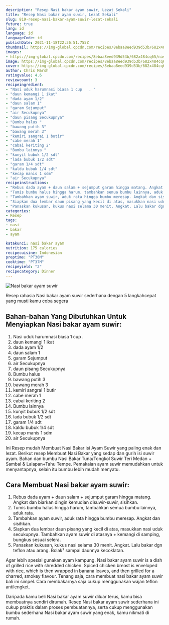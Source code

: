 ```yaml
---
description: "Resep Nasi bakar ayam suwir, Lezat Sekali"
title: "Resep Nasi bakar ayam suwir, Lezat Sekali"
slug: 819-resep-nasi-bakar-ayam-suwir-lezat-sekali
future: true
lang: id
language: id
languageCode: id
publishDate: 2021-11-18T22:36:51.755Z 
thumbnail: https://img-global.cpcdn.com/recipes/8ebaa8eed939d53b/682x484cq65/nasi-bakar-ayam-suwir-foto-resep-utama.png
images:
- https://img-global.cpcdn.com/recipes/8ebaa8eed939d53b/682x484cq65/nasi-bakar-ayam-suwir-foto-resep-utama.png
image: https://img-global.cpcdn.com/recipes/8ebaa8eed939d53b/682x484cq65/nasi-bakar-ayam-suwir-foto-resep-utama.png
cover: https://img-global.cpcdn.com/recipes/8ebaa8eed939d53b/682x484cq65/nasi-bakar-ayam-suwir-foto-resep-utama.png
author: Chris Marsh
ratingvalue: 4.6
reviewcount: 3
recipeingredient:
- "Nasi uduk harumnasi biasa 1 cup   . "
- "daun kemangi 1 ikat"
- "dada ayam 1/2"
- "daun salam 1"
- "garam Sejumput"
- "air Secukupnya"
- "daun pisang Secukupnya"
- "Bumbu halus "
- "bawang putih 3"
- "bawang merah 3"
- "kemiri sangrai 1 butir"
- "cabe merah 1"
- "cabai keriting 2"
- "Bumbu lainnya "
- "kunyit bubuk 1/2 sdt"
- "lada bubuk 1/2 sdt"
- "garam 1/4 sdt"
- "kaldu bubuk 1/4 sdt"
- "kecap manis 1 sdm"
- "air Secukupnya"
recipeinstructions:
- "Rebus dada ayam + daun salam + sejumput garam hingga matang. Angkat dan biarkan dingin kemudian disuwir-suwir, sisihkan."
- "Tumis bumbu halus hingga harum, tambahkan semua bumbu lainnya, aduk rata."
- "Tambahkan ayam suwir, aduk rata hingga bumbu meresap. Angkat dan sisihkan."
- "Siapkan dua lembar daun pisang yang kecil di atas, masukkan nasi uduk secukupnya. Tambahkan ayam suwir di atasnya + kemangi di samping, bungkus sesuai selera."
- "Panaskan kukusan, kukus nasi selama 30 menit. Angkat. Lalu bakar dgn teflon atau arang. Bolak² sampai daunnya kecoklatan."
categories:
- Resep
tags:
- nasi
- bakar
- ayam

katakunci: nasi bakar ayam 
nutrition: 175 calories
recipecuisine: Indonesian
preptime: "PT30M"
cooktime: "PT37M"
recipeyield: "2"
recipecategory: Dinner
---
```



![Nasi bakar ayam suwir](https://img-global.cpcdn.com/recipes/8ebaa8eed939d53b/682x484cq65/nasi-bakar-ayam-suwir-foto-resep-utama.png)

Resep rahasia Nasi bakar ayam suwir  sederhana dengan 5 langkahcepat yang musti kamu coba segera

<!--inarticleads1-->

## Bahan-bahan Yang Dibutuhkan Untuk Menyiapkan Nasi bakar ayam suwir:

1. Nasi uduk harumnasi biasa 1 cup   . 
1. daun kemangi 1 ikat
1. dada ayam 1/2
1. daun salam 1
1. garam Sejumput
1. air Secukupnya
1. daun pisang Secukupnya
1. Bumbu halus 
1. bawang putih 3
1. bawang merah 3
1. kemiri sangrai 1 butir
1. cabe merah 1
1. cabai keriting 2
1. Bumbu lainnya 
1. kunyit bubuk 1/2 sdt
1. lada bubuk 1/2 sdt
1. garam 1/4 sdt
1. kaldu bubuk 1/4 sdt
1. kecap manis 1 sdm
1. air Secukupnya

Ini Resep mudah Membuat Nasi Bakar isi Ayam Suwir yang paling enak dan lezat. Berikut resep Membuat Nasi Bakar yang sedap dan gurih isi suwir ayam. Bahan dan bumbu  Nasi Bakar Tuna/Tongkol Suwir Teri Medan + Sambal &amp; Lalapan+Tahu Tempe. Pemakaian ayam suwir memudahkan untuk menyantapnya, selain itu bumbu lebih mudah menyatu. 

<!--inarticleads2-->

## Cara Membuat Nasi bakar ayam suwir:

1. Rebus dada ayam + daun salam + sejumput garam hingga matang. Angkat dan biarkan dingin kemudian disuwir-suwir, sisihkan.
1. Tumis bumbu halus hingga harum, tambahkan semua bumbu lainnya, aduk rata.
1. Tambahkan ayam suwir, aduk rata hingga bumbu meresap. Angkat dan sisihkan.
1. Siapkan dua lembar daun pisang yang kecil di atas, masukkan nasi uduk secukupnya. Tambahkan ayam suwir di atasnya + kemangi di samping, bungkus sesuai selera.
1. Panaskan kukusan, kukus nasi selama 30 menit. Angkat. Lalu bakar dgn teflon atau arang. Bolak² sampai daunnya kecoklatan.


Agar lebih spesial gunakan ayam kampung. Nasi bakar ayam suwir is a dish of grilled rice with shredded chicken. Spiced chicken breast is enveloped with rice, which is then wrapped in banana leaves, and then grilled for a charred, smokey flavour. Tenang saja, cara membuat nasi bakar ayam suwir bali ini simpel. Cara membakarnya saja cukup menggunakan wajan teflon antilengket. 

Daripada kamu beli  Nasi bakar ayam suwir  diluar terus, kamu  bisa membuatnya sendiri dirumah. Resep  Nasi bakar ayam suwir  sederhana ini cukup praktis dalam proses pembuatannya, serta cukup menggunakan bumbu sederhana  Nasi bakar ayam suwir  yang enak, kamu nikmati di rumah.
